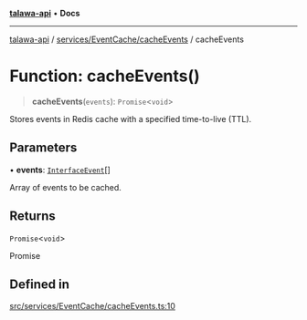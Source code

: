 [**talawa-api**](../../../../README.md) • **Docs**

***

[talawa-api](../../../../modules.md) / [services/EventCache/cacheEvents](../README.md) / cacheEvents

# Function: cacheEvents()

> **cacheEvents**(`events`): `Promise`\<`void`\>

Stores events in Redis cache with a specified time-to-live (TTL).

## Parameters

• **events**: [`InterfaceEvent`](../../../../models/Event/interfaces/InterfaceEvent.md)[]

Array of events to be cached.

## Returns

`Promise`\<`void`\>

Promise<void>

## Defined in

[src/services/EventCache/cacheEvents.ts:10](https://github.com/PalisadoesFoundation/talawa-api/blob/fe65d855b3d1e3e4af621340e7e8bfa0325634c1/src/services/EventCache/cacheEvents.ts#L10)
